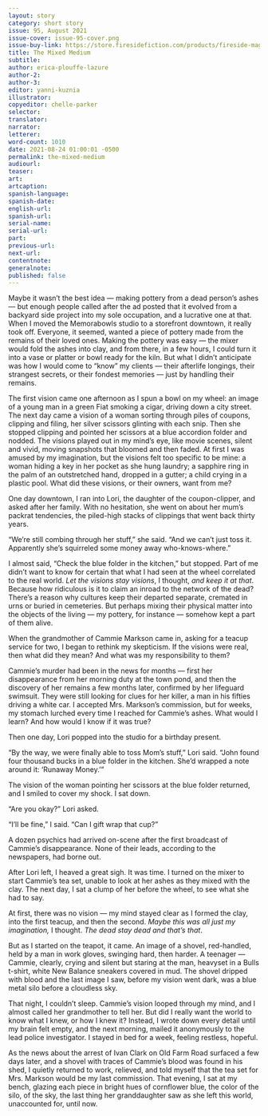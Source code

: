 ```yaml
---
layout: story
category: short story
issue: 95, August 2021
issue-cover: issue-95-cover.png
issue-buy-link: https://store.firesidefiction.com/products/fireside-magazine-issue-95-september-2021
title: The Mixed Medium
subtitle:
author: erica-plouffe-lazure
author-2:
author-3:
editor: yanni-kuznia
illustrator:
copyeditor: chelle-parker
selector:
translator:
narrator:
letterer:
word-count: 1010
date: 2021-08-24 01:00:01 -0500
permalink: the-mixed-medium
audiourl:
teaser:
art:
artcaption:
spanish-language:
spanish-date:
english-url:
spanish-url:
serial-name:
serial-url:
part:
previous-url:
next-url:
contentnote:
generalnote:
published: false
---
```


Maybe it wasn’t the best idea — making pottery from a dead person’s ashes — but enough people called after the ad posted that it evolved from a backyard side project into my sole occupation, and a lucrative one at that. When I moved the Memorabowls studio to a storefront downtown, it really took off. Everyone, it seemed, wanted a piece of pottery made from the remains of their loved ones. Making the pottery was easy — the mixer would fold the ashes into clay, and from there, in a few hours, I could turn it into a vase or platter or bowl ready for the kiln. But what I didn’t anticipate was how I would come to “know” my clients —  their afterlife longings, their strangest secrets, or their fondest memories — just by handling their remains.

The first vision came one afternoon as I spun a bowl on my wheel: an image of a young man in a green Fiat smoking a cigar, driving down a city street. The next day came a vision of a woman sorting through piles of coupons, clipping and filing, her silver scissors glinting with each snip. Then she stopped clipping and pointed her scissors at a blue accordion folder and nodded. The visions played out in my mind’s eye, like movie scenes, silent and vivid, moving snapshots that bloomed and then faded. At first I was amused by my imagination, but the visions felt too specific to be mine: a woman hiding a key in her pocket as she hung laundry; a sapphire ring in the palm of an outstretched hand, dropped in a gutter; a child crying in a plastic pool. What did these visions, or their owners, want from me?

One day downtown, I ran into Lori, the daughter of the coupon-clipper, and asked after her family. With no hesitation, she went on about her mum’s packrat tendencies, the piled-high stacks of clippings that went back thirty years.

“We’re still combing through her stuff,” she said. “And we can’t just toss it. Apparently she’s squirreled some money away who-knows-where.”

I almost said, “Check the blue folder in the kitchen,” but stopped. Part of me didn’t want to know for certain that what I had seen at the wheel correlated to the real world. _Let the visions stay visions_, I thought, _and keep it at that_. Because how ridiculous is it to claim an inroad to the network of the dead? There’s a reason why cultures keep their departed separate, cremated in urns or buried in cemeteries. But perhaps mixing their physical matter into the objects of the living — my pottery, for instance — somehow kept a part of them alive.

When the grandmother of Cammie Markson came in, asking for a teacup service for two, I began to rethink my skepticism. If the visions were real, then what did they mean? And what was my responsibility to them?

Cammie’s murder had been in the news for months — first her disappearance from her morning duty at the town pond, and then the discovery of her remains a few months later, confirmed by her lifeguard swimsuit. They were still looking for clues for her killer, a man in his fifties driving a white car. I accepted Mrs. Markson’s commission, but for weeks, my stomach lurched every time I reached for Cammie’s ashes. What would I learn? And how would I know if it was true?

Then one day, Lori popped into the studio for a birthday present.

“By the way, we were finally able to toss Mom’s stuff,” Lori said. “John found four thousand bucks in a blue folder in the kitchen. She’d wrapped a note around it: ‘Runaway Money.’”

The vision of the woman pointing her scissors at the blue folder returned, and I smiled to cover my shock. I sat down.

“Are you okay?” Lori asked.

“I’ll be fine,” I said. “Can I gift wrap that cup?”

A dozen psychics had arrived on-scene after the first broadcast of Cammie’s disappearance. None of their leads, according to the newspapers, had borne out.

After Lori left, I heaved a great sigh. It was time. I turned on the mixer to start Cammie’s tea set, unable to look at her ashes as they mixed with the clay. The next day, I sat a clump of her before the wheel, to see what she had to say.

At first, there was no vision — my mind stayed clear as I formed the clay, into the first teacup, and then the second. _Maybe this was all just my imagination,_ I thought. _The dead stay dead and that’s that_.

But as I started on the teapot, it came. An image of a shovel, red-handled, held by a man in work gloves, swinging hard, then harder. A teenager — Cammie, clearly, crying and silent but staring at the man, heavyset in a Bulls t-shirt, white New Balance sneakers covered in mud. The shovel dripped with blood and the last image I saw, before my vision went dark, was a blue metal silo before a cloudless sky.

That night, I couldn’t sleep. Cammie’s vision looped through my mind, and I almost called her grandmother to tell her. But did I really want the world to know what I knew, or how I knew it? Instead, I wrote down every detail until my brain felt empty, and the next morning, mailed it anonymously to the lead police investigator. I stayed in bed for a week, feeling restless, hopeful.

As the news about the arrest of Ivan Clark on Old Farm Road surfaced a few days later, and a shovel with traces of Cammie’s blood was found in his shed, I quietly returned to work, relieved, and told myself that the tea set for Mrs. Markson would be my last commission. That evening, I sat at my bench, glazing each piece in bright hues of cornflower blue, the color of the silo, of the sky, the last thing her granddaughter saw as she left this world, unaccounted for, until now.
